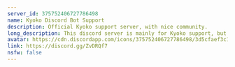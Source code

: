 ```yaml
---
server_id: 375752406727786498
name: Kyoko Discord Bot Support
description: Official Kyoko support server, with nice community.
long_description: This discord server is mainly for Kyoko support, but we also talk about other things.
avatar: https://cdn.discordapp.com/icons/375752406727786498/3d5cfaef3c1ac33cb67b1e5f06288dd8.png
link: https://discord.gg/ZvDRQf7
nsfw: false
---
```

